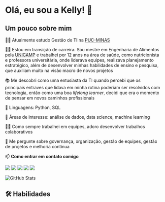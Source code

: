 # Olá, eu sou a Kelly! 👋


## Um pouco sobre mim
👩‍🎓 Atualmente estudo Gestão de TI na [PUC-MINAS](https://www.pucminas.br/destaques/Paginas/default.aspx?lang=en%2F%3Fp%3D7625&gad_source=1&gclid=Cj0KCQjw6PGxBhCVARIsAIumnWaLYcdfcc7PjF6J_PX6Vua8T1g8b-921TWs_FLSdw-FojbGot2NL6AaAtflEALw_wcB) 

👩‍💻 Estou em transição de carreira. Sou mestre em Engenharia de Alimentos pela [UNICAMP](https://www.posgraduacao.fea.unicamp.br/?q=node/6) e trabalhei por 12 anos na área de saúde, como nutricionista e professora universitária, onde liderava equipes, realizava planejamento estratégico, além de desenvolver minhas habilidades de ensino e pesquisa, que auxiliam muito na visão macro de novos projetos

📚 Me descobri como uma entusiasta da TI quando percebi que os principais entraves que lidava em minha rotina poderiam ser resolvidos com tecnologia, então como uma boa *lifelong learner*, decidi que era o momento de pensar em novos caminhos profissionais

🦄 Linguagens: Python, SQL

🧠 Áreas de interesse: análise de dados, data science, machine learning

👯‍♀️ Como sempre trabalhei em equipes, adoro desenvolver trabalhos colaborativos

💬 Me pergunte sobre governança, organização, gestão de equipes, gestão de projetos e melhoria contínua

📫 **Como entrar em contato comigo**

<div> 
  
<a href="https://www.linkedin.com/in/kelly-ferreira-santos/" target="_blank"><img src="https://img.shields.io/badge/-LinkedIn-%230077B5?style=for-the-badge&logo=linkedin&logoColor=white" target="_blank"></a>
<a href="https://discord.com/invite/fsantos.kelly" target="_blank"><img src="https://img.shields.io/badge/Discord-7289DA?style=for-the-badge&logo=discord&logoColor=white" target="_blank"></a>
<a href="https://www.instagram.com/kelllyfs/" target="_blank"><img src="https://img.shields.io/badge/Instagram-%23E4405F.svg?style=for-the-badge&logo=Instagram&logoColor=white" target="_blank"></a>
<a href = "mailto:fsantos.kelly@gmail.com"><img src="https://img.shields.io/badge/Gmail-D14836?style=for-the-badge&logo=gmail&logoColor=white" target="_blank"></a>
<a href = "[mailto:fsantos.kelly@gmail.com](https://github.com/kellyfsantos)"><img src="https://img.shields.io/badge/GitHub-100000?style=for-the-badge&logo=github&logoColor=white"></a>

</div>


![GitHub Stats](https://github-readme-stats.vercel.app/api?username=kellyfsantos&theme=transparent&bg_color=000&border_color=30A3DC&show_icons=true&icon_color=30A3DC&title_color=E94D5F&text_color=FFF)


## 🛠 Habilidades


  
<a href="[![Git](https://img.shields.io/badge/Git-000?style=for-the-badge&logo=git&logoColor=E94D5F)](https://git-scm.com/doc)"></a> 

<a href="[![GitHub](https://img.shields.io/badge/GitHub-000?style=for-the-badge&logo=github&logoColor=30A3DC)](https://docs.github.com/)"></a>

<a href="![Markdown](https://img.shields.io/badge/Markdown-000?style=for-the-badge&logo=markdown)"></a>

<a href="![AWS](https://img.shields.io/badge/AWS-000.svg?style=for-the-badge&logo=amazon-aws&logoColor=white)"></a>

<a href="![Linux](https://img.shields.io/badge/Linux-000?style=for-the-badge&logo=linux&logoColor=FCC624)"></a>

<a href="![Windows](https://img.shields.io/badge/Windows-000?style=for-the-badge&logo=windows&logoColor=2CA5E0)"></a>

<a href="![Excel](https://img.shields.io/badge/Microsoft_Excel-217346?style=for-the-badge&logo=microsoft-excel&logoColor=white)"></a>

<a href="![Google Sheets](https://img.shields.io/badge/Google%20Sheets-34A853?style=for-the-badge&logo=google-sheets&logoColor=white)"></a>

<a href="![Notion](https://img.shields.io/badge/Notion-%23000000.svg?style=for-the-badge&logo=notion&logoColor=white)"></a>

<a href="![Python](https://img.shields.io/badge/python-3670A0?style=for-the-badge&logo=python&logoColor=ffdd54)"></a>

<a href="![Power Bi](https://img.shields.io/badge/power_bi-F2C811?style=for-the-badge&logo=powerbi&logoColor=black)"></a>


